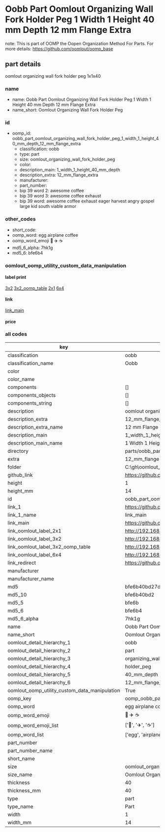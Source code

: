 # Oobb Part Oomlout Organizing Wall Fork Holder Peg 1 Width 1 Height 40 mm Depth 12 mm Flange Extra  

note: This is part of OOMP the Oopen Organization Method For Parts. For more details: https://github.com/oomlout/oomp_base

##  part details
  



oomlout organizing wall fork holder peg 1x1x40



### name
* name: Oobb Part Oomlout Organizing Wall Fork Holder Peg 1 Width 1 Height 40 mm Depth 12 mm Flange Extra
* name_short: Oomlout Organizing Wall Fork Holder Peg
### id
* oomp_id: oobb_part_oomlout_organizing_wall_fork_holder_peg_1_width_1_height_40_mm_depth_12_mm_flange_extra
  * classification: oobb
  * type: part
  * size: oomlout_organizing_wall_fork_holder_peg
  * color: 
  * description_main: 1_width_1_height_40_mm_depth
  * description_extra: 12_mm_flange_extra
  * manufacturer: 
  * part_number: 
  * bip 39 word 2: awesome coffee
  * bip 39 word 3: awesome coffee exhaust
  * bip 39 word: awesome coffee exhaust eager harvest angry gospel large kid south viable armor

### other_codes
* short_code: 
* oomp_word: egg airplane coffee
* oomp_word_emoji :egg: :airplane: :coffee:
* md5_6_alpha: 7hk1g
* md5_6: bfe6b4






### oomlout_oomp_utility_custom_data_manipulation
#### label print
[3x2](http://192.168.1.245:1112/?label=oomp%207hk1g)
[3x2_oomp_table](http://192.168.1.108:1112/?label=oomp%207hk1g)
[2x1](http://192.168.1.242:1112/?label=oomp%207hk1g)
[6x4](http://192.168.1.55:1112/?label=oomp%207hk1g)    

#### link

[link_main](https://github.com/oomlout/oomlout_oobb_version_4_generated_parts/tree/main/navigation_oomp/oobb/part/oomlout_organizing_wall_fork_holder_peg/1_width_1_height_40_mm_depth/12_mm_flange_extra/part)                              

#### price







### all codes 
| key | value |  
| --- | --- |  
| classification | oobb |  
| classification_name | Oobb |  
| color |  |  
| color_name |  |  
| components | [] |  
| components_objects | [] |  
| components_string | [] |  
| description | oomlout organizing wall fork holder peg 1x1x40 |  
| description_extra | 12_mm_flange_extra |  
| description_extra_name | 12 mm Flange Extra |  
| description_main | 1_width_1_height_40_mm_depth |  
| description_main_name | 1 Width 1 Height 40 mm Depth |  
| directory | parts/oobb_part_oomlout_organizing_wall_fork_holder_peg_1_width_1_height_40_mm_depth_12_mm_flange_extra |  
| extra | 12_mm_flange |  
| folder | C:\gh\oomlout_oobb_version_4_generated_parts\parts\oobb_part_oomlout_organizing_wall_fork_holder_peg_1_width_1_height_40_mm_depth_12_mm_flange_extra |  
| github_link | https://github.com/oomlout/oomlout_oomp_part_src/tree/main/parts/oobb_part_oomlout_organizing_wall_fork_holder_peg_1_width_1_height_40_mm_depth_12_mm_flange_extra |  
| height | 1 |  
| height_mm | 14 |  
| id | oobb_part_oomlout_organizing_wall_fork_holder_peg_1_width_1_height_40_mm_depth_12_mm_flange_extra |  
| link_1 | https://github.com/oomlout/oomlout_oobb_version_4_generated_parts/tree/main/navigation_oomp/oobb/part/oomlout_organizing_wall_fork_holder_peg/1_width_1_height_40_mm_depth/12_mm_flange_extra/part |  
| link_1_name | link_main |  
| link_main | https://github.com/oomlout/oomlout_oobb_version_4_generated_parts/tree/main/navigation_oomp/oobb/part/oomlout_organizing_wall_fork_holder_peg/1_width_1_height_40_mm_depth/12_mm_flange_extra/part |  
| link_oomlout_label_2x1 | http://192.168.1.242:1112/?label=oomp%207hk1g |  
| link_oomlout_label_3x2 | http://192.168.1.245:1112/?label=oomp%207hk1g |  
| link_oomlout_label_3x2_oomp_table | http://192.168.1.108:1112/?label=oomp%207hk1g |  
| link_oomlout_label_6x4 | http://192.168.1.55:1112/?label=oomp%207hk1g |  
| link_redirect | https://github.com/oomlout/oomlout_oobb_version_4_generated_parts/tree/main/parts/oobb_oomlout_organizing_wall_fork_holder_peg_01_01_40_ex_12_mm_flange |  
| manufacturer |  |  
| manufacturer_name |  |  
| md5 | bfe6b40bd27d2c9823b4b44e9ecb4884 |  
| md5_10 | bfe6b40bd2 |  
| md5_5 | bfe6b |  
| md5_6 | bfe6b4 |  
| md5_6_alpha | 7hk1g |  
| name | Oobb Part Oomlout Organizing Wall Fork Holder Peg 1 Width 1 Height 40 mm Depth 12 mm Flange Extra |  
| name_short | Oomlout Organizing Wall Fork Holder Peg |  
| oomlout_detail_hierarchy_1 | oobb |  
| oomlout_detail_hierarchy_2 | part |  
| oomlout_detail_hierarchy_3 | organizing_wall_fork |  
| oomlout_detail_hierarchy_4 | holder_peg |  
| oomlout_detail_hierarchy_5 | 40_mm_depth |  
| oomlout_detail_hierarchy_6 | 12_mm_flange_extra |  
| oomlout_oomp_utility_custom_data_manipulation | True |  
| oomp_key | oomp_oobb_part_oomlout_organizing_wall_fork_holder_peg_1_width_1_height_40_mm_depth_12_mm_flange_extra |  
| oomp_word | egg airplane coffee |  
| oomp_word_emoji | :egg: :airplane: :coffee: |  
| oomp_word_emoji_list | [':egg:', ':airplane:', ':coffee:'] |  
| oomp_word_list | ['egg', 'airplane', 'coffee'] |  
| part_number |  |  
| part_number_name |  |  
| short_name |  |  
| size | oomlout_organizing_wall_fork_holder_peg |  
| size_name | Oomlout Organizing Wall Fork Holder Peg |  
| thickness | 40 |  
| thickness_mm | 40 |  
| type | part |  
| type_name | Part |  
| width | 1 |  
| width_mm | 14 |  
